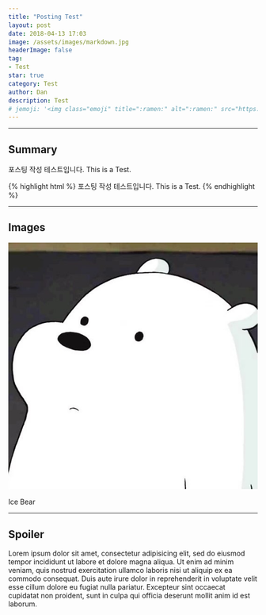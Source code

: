 ```yaml
---
title: "Posting Test"
layout: post
date: 2018-04-13 17:03
image: /assets/images/markdown.jpg
headerImage: false
tag:
- Test
star: true
category: Test
author: Dan
description: Test
# jemoji: '<img class="emoji" title=":ramen:" alt=":ramen:" src="https://assets.github.com/images/icons/emoji/unicode/1f35c.png" height="20" width="20" align="absmiddle">'
---
```

---

## Summary

포스팅 작성 테스트입니다.
This is a Test.

{% highlight html %}
포스팅 작성 테스트입니다.
This is a Test.
{% endhighlight %}

---
## Images

![Markdowm Image][1]
<figcaption class="caption">Ice Bear</figcaption>

---

## Spoiler


<div class="spoiler"><p>Lorem ipsum dolor sit amet, consectetur adipisicing elit, sed do eiusmod tempor incididunt ut labore et dolore magna aliqua. Ut enim ad minim veniam, quis nostrud exercitation ullamco laboris nisi ut aliquip ex ea commodo consequat. Duis aute irure dolor in reprehenderit in voluptate velit esse cillum dolore eu fugiat nulla pariatur. Excepteur sint occaecat cupidatat non proident, sunt in culpa qui officia deserunt mollit anim id est laborum.</p></div>


[1]: /assets/images/profile.jpg
